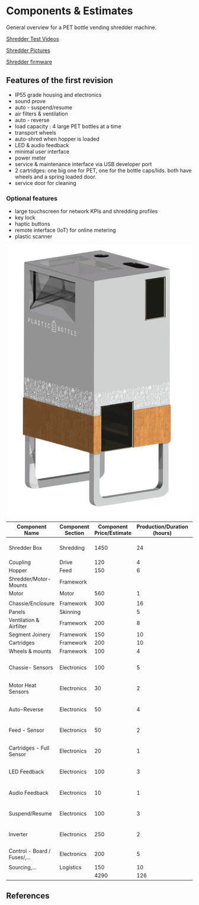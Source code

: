 # Components & Estimates

General overview for a PET bottle vending shredder machine.

[Shredder Test Videos](https://www.morrentrading.com/shredder-s/basis-shredderblok-am2018-200<br/>https://www.morrentrading.com/movies)

[Shredder Pictures](https://www.morrentrading.com/shredder-s/basis-shredderblok-am2018-20)

[Shredder firmware](https://github.com/plastic-hub/firmware/blob/master/shredder-extrusion/README.md)

## Features of the first revision

- IP55 grade housing and electronics
- sound prove
- auto - suspend/resume
- air filters & ventilation
- auto - reverse
- load capacity : 4 large PET bottles at a time
- transport wheels
- auto-shred when hopper is loaded
- LED & audio feedback
- minimal user interface
- power meter
- service & maintenance interface via USB developer port
- 2 cartridges: one big one for PET, one for the bottle caps/lids. both have wheels and a spring loaded door.
- service door for cleaning

### Optional features

- large touchscreen for network KPIs and shredding profiles
- key lock
- haptic buttons
- remote interface (IoT) for online metering
- plastic scanner

![](./draft.png)

   |  **Component Name** | **Component Section** | **Component Price/Estimate** | **Production/Duration (hours)** | **Design/Prototyping-Duration (hours)** | **Picture/Video References** | **Status** | **Risk** |
| --- | --- | --- | --- | --- | --- | --- | --- |
|  Shredder Box | Shredding | 1450 | 24 | 12 | https://www.morrentrading.com/shredder-s/basis-shredderblok-am2018-200<br/>https://www.morrentrading.com/movies | Solved |  |
|  Coupling | Drive | 120 | 4 | 10 |  | Design |  |
|  Hopper | Feed | 150 | 6 | 16 |  | Design |  |
|  Shredder/Motor-Mounts | Framework |  |  |  |  |  |  |
|  Motor | Motor | 560 | 1 | 2 |  | Solved |  |
|   |  |  |  |  |  |  |  |
|  Chassie/Enclosure | Framework | 300 | 16 | 24 |  |  | High |
|  Panels | Skinning |  | 5 | 10 |  |  | High |
|  Ventilation & Airfilter | Framework | 200 | 8 | 16 |  | Design |  |
|  Segment Joinery | Framework | 150 | 10 | 16 |  | Design | High |
|  Cartridges | Framework | 200 | 10 | 10 |  | Design | Middle |
|  Wheels & mounts | Framework | 100 | 4 | 1 |  | Design | Middle |
|   |  |  |  |  |  |  |  |
|  Chassie- Sensors | Electronics | 100 | 5 | 10 | https://github.com/plastic-hub/firmware/blob/master/shredder-extrusion/README.md | Solved |  |
|  Motor Heat Sensors | Electronics | 30 | 2 | 2 | https://github.com/plastic-hub/firmware/blob/master/shredder-extrusion/README.md | Solved |  |
|  Auto-Reverse | Electronics | 50 | 4 | 2 | https://github.com/plastic-hub/firmware/blob/master/shredder-extrusion/README.md | Solved |  |
|  Feed - Sensor | Electronics | 50 | 2 | 2 | https://github.com/plastic-hub/firmware/blob/master/shredder-extrusion/README.md | Solved |  |
|  Cartridges - Full Sensor | Electronics | 20 | 1 |  | https://github.com/plastic-hub/firmware/blob/master/shredder-extrusion/README.md |  |  |
|  LED Feedback | Electronics | 100 | 3 | 5 | https://github.com/plastic-hub/firmware/blob/master/shredder-extrusion/README.md | Not tested |  |
|  Audio Feedback | Electronics | 10 | 1 | 1 | https://github.com/plastic-hub/firmware/blob/master/shredder-extrusion/README.md | Solved |  |
|  Suspend/Resume | Electronics | 100 | 3 | 10 | https://github.com/plastic-hub/firmware/blob/master/shredder-extrusion/README.md | Not impl. | Middle |
|  Inverter | Electronics | 250 | 2 | 1 | https://github.com/plastic-hub/firmware/blob/master/shredder-extrusion/README.md | Solved | Middle |
|   |  |  |  |  |  |  |  |
|  Control - Board / Fuses/,... | Electronics | 200 | 5 | 1 |  | Solved | Middle |
|   |  |  |  |  |  |  |  |
|  Sourcing,... | Logistics | 150 | 10 |  |  |  |  |
|   |  | 4290 | 126 | 151 |  |  |  |

## References
